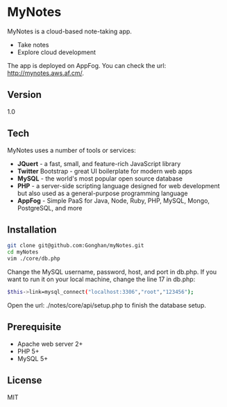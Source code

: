 MyNotes
=========

MyNotes is a cloud-based note-taking app.

  - Take notes
  - Explore cloud development

The app is deployed on AppFog. You can check the url: http://mynotes.aws.af.cm/.

Version
----

1.0

Tech
-----------

MyNotes uses a number of tools or services:

* **JQuert** - a fast, small, and feature-rich JavaScript library
* **Twitter** Bootstrap - great UI boilerplate for modern web apps
* **MySQL** - the world's most popular open source database
* **PHP** - a server-side scripting language designed for web development but also used as a general-purpose programming language
* **AppFog** - Simple PaaS for Java, Node, Ruby, PHP, MySQL, Mongo, PostgreSQL, and more

Installation
--------------

```sh
git clone git@github.com:Gonghan/myNotes.git
cd myNotes
vim ./core/db.php
```
Change the MySQL username, password, host, and port in db.php.
If you want to run it on your local machine, change the line 17 in db.php:

```sh
$this->link=mysql_connect("localhost:3306","root","123456");
```
Open the url: ./notes/core/api/setup.php to finish the database setup.

Prerequisite
----
* Apache web server 2+
* PHP 5+
* MySQL 5+

License
----

MIT
